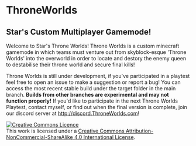 # ThroneWorlds
## Star's Custom Multiplayer Gamemode!

Welcome to Star's Throne Worlds! Throne Worlds is a custom minecraft gamemode in which teams must venture out from skyblock-esque 'Throne Worlds' into the overworld in order to locate and destory the enemy queen to destabilise their throne world and secure final kills!

Throne Worlds is still under development, if you've participated in a playtest feel free to open an issue to make a suggestion or report a bug! You can access the most recent stable build under the target folder in the main branch. **Builds from other branches are experimental and may not function properly!**
If you'd like to participate in the next Throne Worlds Playtest, contact myself, or find out when the final version is complete, join our discord server at http://discord.ThroneWorlds.com!

<a rel="license" href="http://creativecommons.org/licenses/by-nc-sa/4.0/"><img alt="Creative Commons Licence" style="border-width:0" src="https://i.creativecommons.org/l/by-nc-sa/4.0/88x31.png" /></a><br />This work is licensed under a <a rel="license" href="http://creativecommons.org/licenses/by-nc-sa/4.0/">Creative Commons Attribution-NonCommercial-ShareAlike 4.0 International License</a>.
